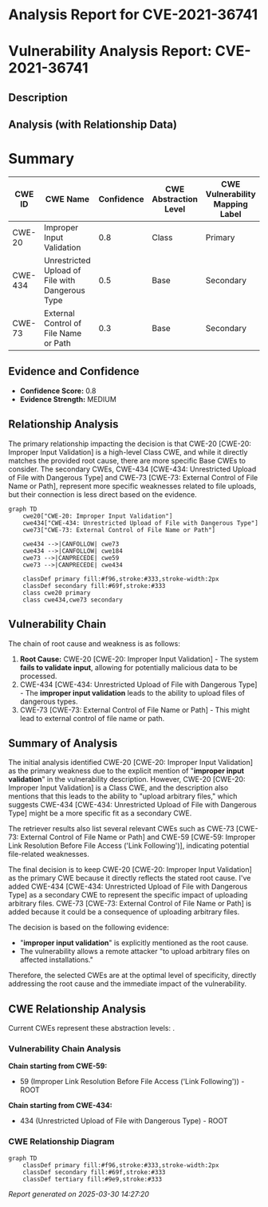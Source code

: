 # Analysis Report for CVE-2021-36741

# Vulnerability Analysis Report: CVE-2021-36741

## Description



## Analysis (with Relationship Data)

# Summary
| CWE ID | CWE Name | Confidence | CWE Abstraction Level | CWE Vulnerability Mapping Label | CWE-Vulnerability Mapping Notes |
|---|---|---|---|---|---|
| CWE-20 | Improper Input Validation | 0.8 | Class | Primary | Discouraged |
| CWE-434 | Unrestricted Upload of File with Dangerous Type | 0.5 | Base | Secondary | Allowed |
| CWE-73 | External Control of File Name or Path | 0.3 | Base | Secondary | Allowed |

## Evidence and Confidence

*   **Confidence Score:** 0.8
*   **Evidence Strength:** MEDIUM

## Relationship Analysis
The primary relationship impacting the decision is that CWE-20 [CWE-20: Improper Input Validation] is a high-level Class CWE, and while it directly matches the provided root cause, there are more specific Base CWEs to consider. The secondary CWEs, CWE-434 [CWE-434: Unrestricted Upload of File with Dangerous Type] and CWE-73 [CWE-73: External Control of File Name or Path], represent more specific weaknesses related to file uploads, but their connection is less direct based on the evidence.

```mermaid
graph TD
    cwe20["CWE-20: Improper Input Validation"]
    cwe434["CWE-434: Unrestricted Upload of File with Dangerous Type"]
    cwe73["CWE-73: External Control of File Name or Path"]

    cwe434 -->|CANFOLLOW| cwe73
    cwe434 -->|CANFOLLOW| cwe184
    cwe73 -->|CANPRECEDE| cwe59
    cwe73 -->|CANPRECEDE| cwe434

    classDef primary fill:#f96,stroke:#333,stroke-width:2px
    classDef secondary fill:#69f,stroke:#333
    class cwe20 primary
    class cwe434,cwe73 secondary
```

## Vulnerability Chain
The chain of root cause and weakness is as follows:
1.  **Root Cause:** CWE-20 [CWE-20: Improper Input Validation] - The system **fails to validate input**, allowing for potentially malicious data to be processed.
2.  CWE-434 [CWE-434: Unrestricted Upload of File with Dangerous Type] - The **improper input validation** leads to the ability to upload files of dangerous types.
3.  CWE-73 [CWE-73: External Control of File Name or Path] - This might lead to external control of file name or path.

## Summary of Analysis
The initial analysis identified CWE-20 [CWE-20: Improper Input Validation] as the primary weakness due to the explicit mention of "**improper input validation**" in the vulnerability description. However, CWE-20 [CWE-20: Improper Input Validation] is a Class CWE, and the description also mentions that this leads to the ability to "upload arbitrary files," which suggests CWE-434 [CWE-434: Unrestricted Upload of File with Dangerous Type] might be a more specific fit as a secondary CWE.

The retriever results also list several relevant CWEs such as CWE-73 [CWE-73: External Control of File Name or Path] and CWE-59 [CWE-59: Improper Link Resolution Before File Access ('Link Following')], indicating potential file-related weaknesses.

The final decision is to keep CWE-20 [CWE-20: Improper Input Validation] as the primary CWE because it directly reflects the stated root cause. I've added CWE-434 [CWE-434: Unrestricted Upload of File with Dangerous Type] as a secondary CWE to represent the specific impact of uploading arbitrary files. CWE-73 [CWE-73: External Control of File Name or Path] is added because it could be a consequence of uploading arbitrary files.

The decision is based on the following evidence:

*   "**improper input validation**" is explicitly mentioned as the root cause.
*   The vulnerability allows a remote attacker "to upload arbitrary files on affected installations."

Therefore, the selected CWEs are at the optimal level of specificity, directly addressing the root cause and the immediate impact of the vulnerability.


## CWE Relationship Analysis

Current CWEs represent these abstraction levels: .


### Vulnerability Chain Analysis

**Chain starting from CWE-59:**
- 59 (Improper Link Resolution Before File Access ('Link Following')) - ROOT


**Chain starting from CWE-434:**
- 434 (Unrestricted Upload of File with Dangerous Type) - ROOT



### CWE Relationship Diagram

```mermaid
graph TD
    classDef primary fill:#f96,stroke:#333,stroke-width:2px
    classDef secondary fill:#69f,stroke:#333
    classDef tertiary fill:#9e9,stroke:#333
```



*Report generated on 2025-03-30 14:27:20*
